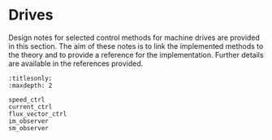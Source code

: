 # Drives

Design notes for selected control methods for machine drives are provided in this section. The aim of these notes is to link the implemented methods to the theory and to provide a reference for the implementation. Further details are available in the references provided.

```{toctree}
:titlesonly:
:maxdepth: 2

speed_ctrl
current_ctrl
flux_vector_ctrl
im_observer
sm_observer
```
